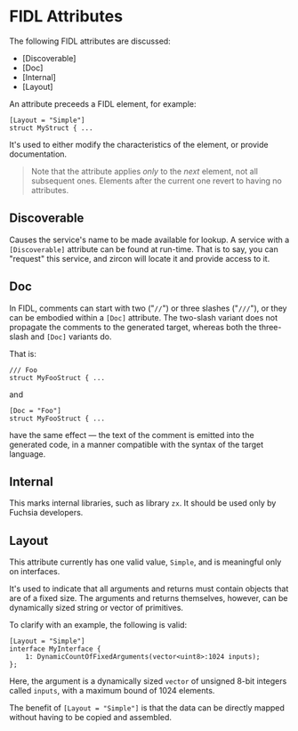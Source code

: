 
# FIDL Attributes

The following FIDL attributes are discussed:

* [Discoverable]
* [Doc]
* [Internal]
* [Layout]

An attribute preceeds a FIDL element, for example:

```fidl
[Layout = "Simple"]
struct MyStruct { ...
```

It's used to either modify the characteristics of the element, or provide documentation.

> Note that the attribute applies *only* to the *next* element, not all subsequent ones.
> Elements after the current one revert to having no attributes.

## Discoverable

Causes the service's name to be made available for lookup.
A service with a `[Discoverable]` attribute can be found at run-time.
That is to say, you can "request" this service, and zircon will locate it and provide access to it.

## Doc

In FIDL, comments can start with two ("`//`") or three slashes ("`///`"), or they can be
embodied within a `[Doc]` attribute.
The two-slash variant does not propagate the comments to the generated target, whereas
both the three-slash and `[Doc]` variants do.

That is:

```fidl
/// Foo
struct MyFooStruct { ...
```

and

```fidl
[Doc = "Foo"]
struct MyFooStruct { ...
```

have the same effect &mdash; the text of the comment is
emitted into the generated code, in a manner compatible with the syntax of the target language.

## Internal

This marks internal libraries, such as library `zx`.
It should be used only by Fuchsia developers.

## Layout

This attribute currently has one valid value, `Simple`, and is meaningful only on interfaces.

It's used to indicate that all arguments and returns must contain objects that are of a fixed size.
The arguments and returns themselves, however, can be dynamically sized string or vector of primitives.

To clarify with an example, the following is valid:

```fidl
[Layout = "Simple"]
interface MyInterface {
    1: DynamicCountOfFixedArguments(vector<uint8>:1024 inputs);
};
```

Here, the argument is a dynamically sized `vector` of unsigned 8-bit integers called `inputs`, with a maximum bound of 1024 elements.

The benefit of `[Layout = "Simple"]` is that the data can be directly mapped without having to be copied and assembled.

